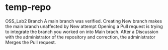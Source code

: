 # temp-repo
OSS_Lab2
Branch
  A main branch was verified.
  Creating New branch makes the main branch unaffected by New attempt
  Opening a Pull request is trying to integrate the branch you worked on into Main brach.
  After a Discussion with the administrator of the repository and correction, the administrator Merges the Pull request.
